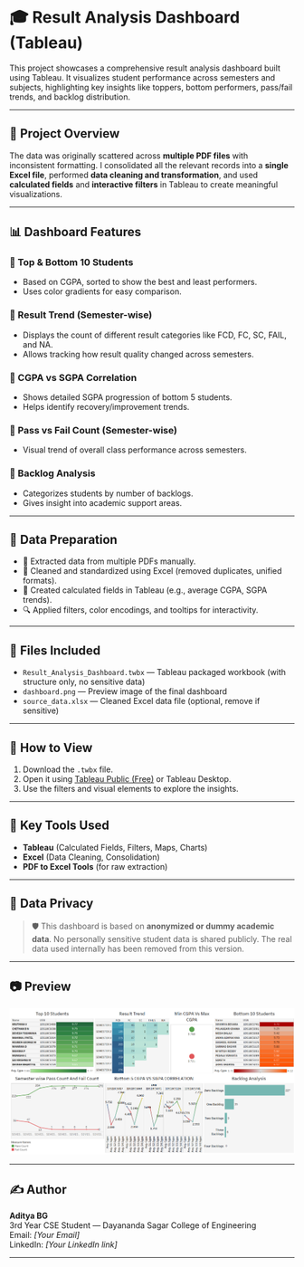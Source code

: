 # 🎓 Result Analysis Dashboard (Tableau)

This project showcases a comprehensive result analysis dashboard built using Tableau. It visualizes student performance across semesters and subjects, highlighting key insights like toppers, bottom performers, pass/fail trends, and backlog distribution.

---

## 📂 Project Overview

The data was originally scattered across **multiple PDF files** with inconsistent formatting. I consolidated all the relevant records into a **single Excel file**, performed **data cleaning and transformation**, and used **calculated fields** and **interactive filters** in Tableau to create meaningful visualizations.

---

## 📊 Dashboard Features

### 🔹 Top & Bottom 10 Students
- Based on CGPA, sorted to show the best and least performers.
- Uses color gradients for easy comparison.

### 🔹 Result Trend (Semester-wise)
- Displays the count of different result categories like FCD, FC, SC, FAIL, and NA.
- Allows tracking how result quality changed across semesters.

### 🔹 CGPA vs SGPA Correlation
- Shows detailed SGPA progression of bottom 5 students.
- Helps identify recovery/improvement trends.

### 🔹 Pass vs Fail Count (Semester-wise)
- Visual trend of overall class performance across semesters.

### 🔹 Backlog Analysis
- Categorizes students by number of backlogs.
- Gives insight into academic support areas.

---

## 🧪 Data Preparation

- 📌 Extracted data from multiple PDFs manually.
- 🧹 Cleaned and standardized using Excel (removed duplicates, unified formats).
- 🧮 Created calculated fields in Tableau (e.g., average CGPA, SGPA trends).
- 🔍 Applied filters, color encodings, and tooltips for interactivity.

---

## 📁 Files Included

- `Result_Analysis_Dashboard.twbx` — Tableau packaged workbook (with structure only, no sensitive data)
- `dashboard.png` — Preview image of the final dashboard
- `source_data.xlsx` — Cleaned Excel data file (optional, remove if sensitive)

---

## 🚀 How to View

1. Download the `.twbx` file.
2. Open it using [Tableau Public (Free)](https://public.tableau.com/s/download) or Tableau Desktop.
3. Use the filters and visual elements to explore the insights.

---

## 📌 Key Tools Used

- **Tableau** (Calculated Fields, Filters, Maps, Charts)
- **Excel** (Data Cleaning, Consolidation)
- **PDF to Excel Tools** (for raw extraction)

---

## 🔐 Data Privacy

> 🛡️ This dashboard is based on **anonymized or dummy academic data**. No personally sensitive student data is shared publicly. The real data used internally has been removed from this version.

---

## 📷 Preview

![Dashboard Preview](Dashboard.png)

---

## ✍️ Author

**Aditya BG**  
3rd Year CSE Student — Dayananda Sagar College of Engineering  
Email: _[Your Email]_  
LinkedIn: _[Your LinkedIn link]_

---

